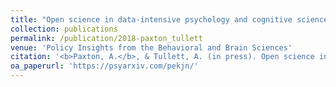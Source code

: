 ```yaml
---
title: "Open science in data-intensive psychology and cognitive science"
collection: publications
permalink: /publication/2018-paxton_tullett
venue: 'Policy Insights from the Behavioral and Brain Sciences'
citation: '<b>Paxton, A.</b>, & Tullett, A. (in press). Open science in data-intensive psychology and cognitive science. <i>Policy Insights from the Behavioral and Brain Sciences</i>.'
oa_paperurl: 'https://psyarxiv.com/pekjn/'
---
```

